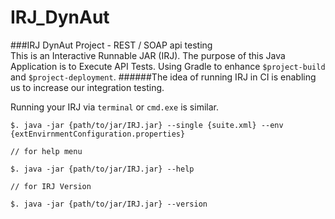 # IRJ_DynAut
###IRJ DynAut Project - REST / SOAP api testing   
This is an Interactive Runnable JAR (IRJ).
The purpose of this Java Application is to Execute API Tests.
Using Gradle to enhance `$project-build` and `$project-deployment`.
######The idea of running IRJ in CI is enabling us to increase our integration testing.

Running your IRJ via `terminal` or `cmd.exe` is similar.

    
    $. java -jar {path/to/jar/IRJ.jar} --single {suite.xml} --env {extEnvirnmentConfiguration.properties}
     
    // for help menu
    
    $. java -jar {path/to/jar/IRJ.jar} --help
    
    // for IRJ Version
        
    $. java -jar {path/to/jar/IRJ.jar} --version
    

